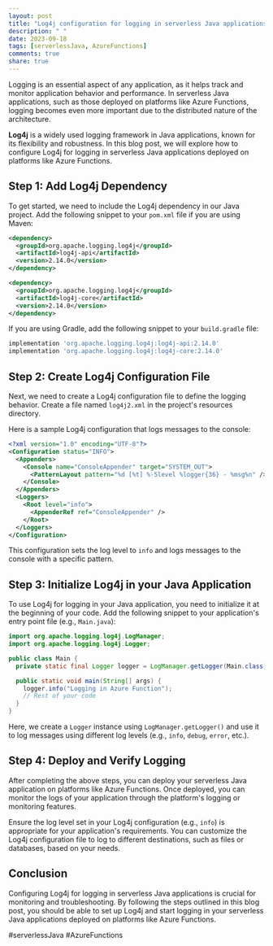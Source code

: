```yaml
---
layout: post
title: "Log4j configuration for logging in serverless Java applications using platforms like Azure Functions"
description: " "
date: 2023-09-18
tags: [serverlessJava, AzureFunctions]
comments: true
share: true
---
```


Logging is an essential aspect of any application, as it helps track and monitor application behavior and performance. In serverless Java applications, such as those deployed on platforms like Azure Functions, logging becomes even more important due to the distributed nature of the architecture.

**Log4j** is a widely used logging framework in Java applications, known for its flexibility and robustness. In this blog post, we will explore how to configure Log4j for logging in serverless Java applications deployed on platforms like Azure Functions.

## Step 1: Add Log4j Dependency

To get started, we need to include the Log4j dependency in our Java project. Add the following snippet to your `pom.xml` file if you are using Maven:

```xml
<dependency>
  <groupId>org.apache.logging.log4j</groupId>
  <artifactId>log4j-api</artifactId>
  <version>2.14.0</version>
</dependency>

<dependency>
  <groupId>org.apache.logging.log4j</groupId>
  <artifactId>log4j-core</artifactId>
  <version>2.14.0</version>
</dependency>
```

If you are using Gradle, add the following snippet to your `build.gradle` file:

```groovy
implementation 'org.apache.logging.log4j:log4j-api:2.14.0'
implementation 'org.apache.logging.log4j:log4j-core:2.14.0'
```

## Step 2: Create Log4j Configuration File

Next, we need to create a Log4j configuration file to define the logging behavior. Create a file named `log4j2.xml` in the project's resources directory.

Here is a sample Log4j configuration that logs messages to the console:

```xml
<?xml version="1.0" encoding="UTF-8"?>
<Configuration status="INFO">
  <Appenders>
    <Console name="ConsoleAppender" target="SYSTEM_OUT">
      <PatternLayout pattern="%d [%t] %-5level %logger{36} - %msg%n" />
    </Console>
  </Appenders>
  <Loggers>
    <Root level="info">
      <AppenderRef ref="ConsoleAppender" />
    </Root>
  </Loggers>
</Configuration>
```

This configuration sets the log level to `info` and logs messages to the console with a specific pattern.

## Step 3: Initialize Log4j in your Java Application

To use Log4j for logging in your Java application, you need to initialize it at the beginning of your code. Add the following snippet to your application's entry point file (e.g., `Main.java`):

```java
import org.apache.logging.log4j.LogManager;
import org.apache.logging.log4j.Logger;

public class Main {
  private static final Logger logger = LogManager.getLogger(Main.class);

  public static void main(String[] args) {
    logger.info("Logging in Azure Function");
    // Rest of your code
  }
}
```

Here, we create a `Logger` instance using `LogManager.getLogger()` and use it to log messages using different log levels (e.g., `info`, `debug`, `error`, etc.).

## Step 4: Deploy and Verify Logging

After completing the above steps, you can deploy your serverless Java application on platforms like Azure Functions. Once deployed, you can monitor the logs of your application through the platform's logging or monitoring features.

Ensure the log level set in your Log4j configuration (e.g., `info`) is appropriate for your application's requirements. You can customize the Log4j configuration file to log to different destinations, such as files or databases, based on your needs.

## Conclusion

Configuring Log4j for logging in serverless Java applications is crucial for monitoring and troubleshooting. By following the steps outlined in this blog post, you should be able to set up Log4j and start logging in your serverless Java applications deployed on platforms like Azure Functions.

#serverlessJava #AzureFunctions